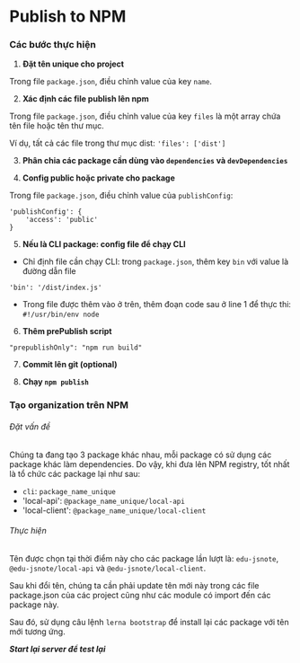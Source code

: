 # Publish to NPM

### Các bước thực hiện

1. **Đặt tên unique cho project**

Trong file `package.json`, điều chỉnh value của key `name`.

2. **Xác định các file publish lên npm**

Trong file `package.json`, điều chỉnh value của key `files` là một array chứa tên file hoặc tên thư mục.

Ví dụ, tất cả các file trong thư mục dist: `'files': ['dist']`

3. **Phân chia các package cần dùng vào `dependencies` và `devDependencies`**

4. **Config public hoặc private cho package**

Trong file `package.json`, điều chỉnh value của `publishConfig`:

```
'publishConfig': {
    'access': 'public'
}
```

5. **Nếu là CLI package: config file để chạy CLI**

- Chỉ định file cần chạy CLI: trong `package.json`, thêm key `bin` với value là đường dẫn file

```
'bin': '/dist/index.js'
```

- Trong file được thêm vào ở trên, thêm đoạn code sau ở line 1 để thực thi: `#!/usr/bin/env node`

6. **Thêm prePublish script**

```
"prepublishOnly": "npm run build"
```

7. **Commit lên git (optional)**

8. **Chạy `npm publish`**

### Tạo organization trên NPM

###### Đặt vấn đề

Chúng ta đang tạo 3 package khác nhau, mỗi package có sử dụng các package khác làm dependencies. Do vậy, khi đưa lên NPM registry, tốt nhất là tổ chức các package lại như sau:

- `cli`: `package_name_unique`
- 'local-api': `@package_name_unique/local-api`
- 'local-client': `@package_name_unique/local-client`

###### Thực hiện

Tên được chọn tại thời điểm này cho các package lần lượt là: `edu-jsnote`, `@edu-jsnote/local-api` và `@edu-jsnote/local-client`.

Sau khi đổi tên, chúng ta cần phải update tên mới này trong các file package.json của các project cũng như các module có import đến các package này.

Sau đó, sử dụng câu lệnh `lerna bootstrap` để install lại các package với tên mới tương ứng.

**_Start lại server để test lại_**
